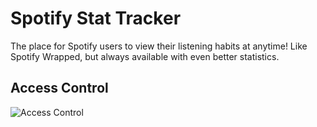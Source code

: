 # Spotify Stat  Tracker
The place for Spotify users to view their listening habits at anytime! Like Spotify Wrapped, but always available with even better statistics.

## Access Control
![Access Control](https://github.com/user-attachments/assets/3261751a-ce55-42ce-a918-5d50b268c5c1)

